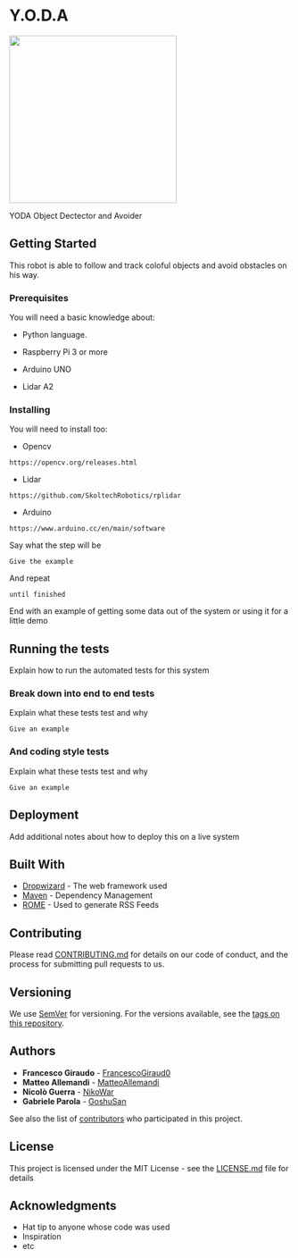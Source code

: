 # Y.O.D.A  
<p align="left">
  <img src="https://github.com/FrancescoGiraud0/Yoda/blob/master/Wiki/img/Logo.png" width="300" title="">
</p>

YODA Object Dectector and Avoider

## Getting Started

This robot is able to follow and track coloful objects and avoid obstacles on his way.

### Prerequisites

You will need a basic knowledge about:

* Python language.

* Raspberry Pi 3 or more

* Arduino UNO

* Lidar A2

### Installing

You will need to install too:

* Opencv 

```
https://opencv.org/releases.html
```

* Lidar 

```
https://github.com/SkoltechRobotics/rplidar
```

* Arduino 

```
https://www.arduino.cc/en/main/software
```





Say what the step will be

```
Give the example
```

And repeat

```
until finished
```

End with an example of getting some data out of the system or using it for a little demo

## Running the tests

Explain how to run the automated tests for this system

### Break down into end to end tests

Explain what these tests test and why

```
Give an example
```

### And coding style tests

Explain what these tests test and why

```
Give an example
```

## Deployment

Add additional notes about how to deploy this on a live system

## Built With

* [Dropwizard](http://www.dropwizard.io/1.0.2/docs/) - The web framework used
* [Maven](https://maven.apache.org/) - Dependency Management
* [ROME](https://rometools.github.io/rome/) - Used to generate RSS Feeds

## Contributing

Please read [CONTRIBUTING.md](https://gist.github.com/PurpleBooth/b24679402957c63ec426) for details on our code of conduct, and the process for submitting pull requests to us.

## Versioning

We use [SemVer](http://semver.org/) for versioning. For the versions available, see the [tags on this repository](https://github.com/your/project/tags). 

## Authors

* **Francesco Giraudo** - [FrancescoGiraud0](https://github.com/FrancescoGiraud0)
* **Matteo Allemandi** - [MatteoAllemandi](https://github.com/MatteoAllemandi)
* **Nicolò Guerra** - [NikoWar](https://github.com/NikoWar)
* **Gabriele Parola** - [GoshuSan](https://github.com/GoshuSan)

See also the list of [contributors](https://github.com/your/project/contributors) who participated in this project.

## License

This project is licensed under the MIT License - see the [LICENSE.md](LICENSE.md) file for details

## Acknowledgments

* Hat tip to anyone whose code was used
* Inspiration
* etc
